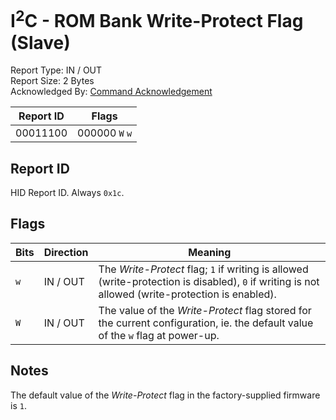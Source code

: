 # I<sup>2</sup>C - ROM Bank Write-Protect Flag (Slave)
Report Type: IN / OUT<br />
Report Size: 2 Bytes<br />
Acknowledged By: [Command Acknowledgement](0x01.md)

| Report ID | Flags                    |
|-----------|--------------------------|
| 00011100  | 000000&nbsp;`W`&nbsp;`w` |

## Report ID
HID Report ID.  Always `0x1c`.

## Flags

| Bits | Direction | Meaning                                                                                                                                          |
|------|-----------|--------------------------------------------------------------------------------------------------------------------------------------------------|
| `w`  | IN / OUT  | The _Write-Protect_ flag; `1` if writing is allowed (write-protection is disabled), `0` if writing is not allowed (write-protection is enabled). |
| `W`  | IN / OUT  | The value of the _Write-Protect_ flag stored for the current configuration, ie. the default value of the `w` flag at power-up.                   |

## Notes
The default value of the _Write-Protect_ flag in the factory-supplied firmware is `1`.
